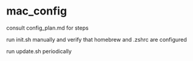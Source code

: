 # mac_config

consult config_plan.md for steps

run init.sh manually and verify that homebrew and .zshrc are configured

run update.sh periodically 